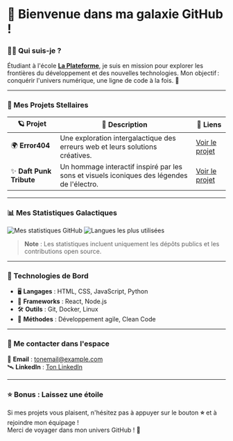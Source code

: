 # 🌌 Bienvenue dans ma galaxie GitHub !

### 👨‍🚀 Qui suis-je ?
Étudiant à l'école **[La Plateforme](https://laplateforme.io/)**, je suis en mission pour explorer les frontières du développement et des nouvelles technologies. Mon objectif : conquérir l'univers numérique, une ligne de code à la fois. 🚀

---

### 🌟 Mes Projets Stellaires

| 🪐 Projet               | 🌠 Description                                                                                  | 🔗 Liens                                                  |
|-------------------------|------------------------------------------------------------------------------------------------|----------------------------------------------------------|
| 🌍 **Error404**          | Une exploration intergalactique des erreurs web et leurs solutions créatives.                  | [Voir le projet](#)                                      |
| ✨ **Daft Punk Tribute** | Un hommage interactif inspiré par les sons et visuels iconiques des légendes de l'électro.     | [Voir le projet](#)                                      |

---

### 📊 Mes Statistiques Galactiques

![Mes statistiques GitHub](https://github-readme-stats.vercel.app/api?username=sofian-boubahri&show_icons=true&theme=radical&count_private=true)  ![Langues les plus utilisées](https://github-readme-stats.vercel.app/api/top-langs/?username=sofian-boubahri&layout=compact&theme=radical)  

> **Note** : Les statistiques incluent uniquement les dépôts publics et les contributions open source.

---

### 🔧 Technologies de Bord
- 🖥️ **Langages** : HTML, CSS, JavaScript, Python  
- 🚀 **Frameworks** : React, Node.js  
- 🛠️ **Outils** : Git, Docker, Linux  
- 🌌 **Méthodes** : Développement agile, Clean Code  

---

### 👾 Me contacter dans l'espace
📡 **Email** : [tonemail@example.com](mailto:tonemail@example.com)  
🛰️ **LinkedIn** : [Ton LinkedIn](https://www.linkedin.com/in/ton-profil)  

---

### ⭐ Bonus : Laissez une étoile
Si mes projets vous plaisent, n'hésitez pas à appuyer sur le bouton **⭐** et à rejoindre mon équipage !  
Merci de voyager dans mon univers GitHub ! 🌟
